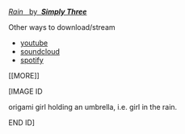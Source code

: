 [*Rain* &nbsp; by &nbsp;***Simply Three***](https://raw.githubusercontent.com/muugumuugu/muSe/minifiedmusiccorpora/forMP3player/simplyThree/Rain%20_%20Simply%20Three.mp3)

Other ways to download/stream

+ [youtube](https://www.youtube.com/watch?v=KFppTBdCse8)
+ [soundcloud](https://soundcloud.com/miguel-abrantes-348751396/simply-three-rain-original)
+ [spotify](https://open.spotify.com/track/1Jm4XlplpRMfN7LK3e27vM?si=40bff5c1c775428a)

[[MORE]]

\[IMAGE ID

origami girl holding an umbrella, i.e. girl in the rain.

END ID\]